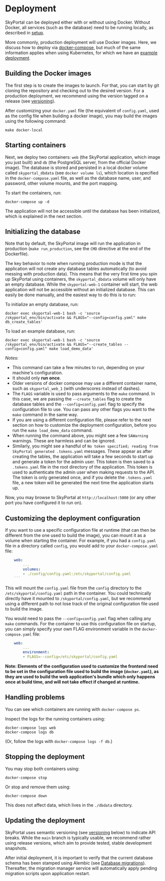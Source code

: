 # Deployment

SkyPortal can be deployed either with or without using Docker.
Without Docker, all services (such as the database) need to be running
locally, as described in [setup](setup).

More commonly, production deployment will use Docker images. Here, we
discuss how to deploy via
[docker-compose](https://docs.docker.com/compose/), but much of the
same information applies when using Kubernetes, for which we have an
[example deployment](https://github.com/skyportal/deploy).

## Building the Docker images

The first step is to create the images to launch. For that, you can start by git cloning the repository and checking out to the desired version. For a production deployment, we recommend using the version tagged on a release (see [versioning](versioning)).

After customizing your `docker.yaml` file (the equivalent of `config.yaml`, used as the config file when building a docker image), you may build the images using the following command:

```
make docker-local
```

## Starting containers

Next, we deploy two containers: `web` (the SkyPortal application, which image you just built) and
`db` (the PostgreSQL server, from the official Docker image).
The database is stored and persisted in a local docker volume called `skyportal_dbdata` (see `docker volume ls`), which location is specified in the `docker-compose.yaml` file, as well as the database name, user, and password, other volume mounts, and the port mapping.

To start the containers, run:
```
docker-compose up -d
```

The application will not be accessible until the database has been initialized, which is explained in the next section.

## Initializing the database

Note that by default, the SkyPortal image will run the application in production (`make run_production`, see the `CMD` directive at the end of the Dockerfile).

The key behavior to note when running production mode is that the application will not create any database tables automatically (to avoid messing with production data). This means that the very first time you spin up SkyPortal using containers, the `skyportal_dbdata` volume will only have an empty database. While the `skyportal-web-1` container will start, the web application will not be accessible without an initialized database. This can easily be done manually, and the easiest way to do this is to run:

To initialize an empty database, run:
```
docker exec skyportal-web-1 bash -c 'source /skyportal_env/bin/activate && FLAGS="--config=config.yaml" make db_create_tables'
```

To load an example database, run:
```
docker exec skyportal-web-1 bash -c 'source /skyportal_env/bin/activate && FLAGS="--create_tables --config=config.yaml" make load_demo_data'
```

*Notes:*

- This command can take a few minutes to run, depending on your machine's configuration.
- It should only **run once**.
- Older versions of docker compose may use a different container name, such as `skyportal_web_1` (with underscores instead of dashes).
- The `FLAGS` variable is used to pass arguments to the `make` command. In this case, we are passing the `--create_tables` flag to create the database tables and the `--config=config.yaml` flag to specify the configuration file to use. You can pass any other flags you want to the `make` command in the same way.
- If you are using a different configuration file, please refer to the next section on how to customize the deployment configuration, before you run the `make load_demo_data` command.
- When running the command above, you might see a few `SAWarning` warnings. These are harmless and can be ignored.
- Similarly, you might see a handful of `No token specified; reading from SkyPortal generated .tokens.yaml` messages. These appear as after creating the tables, the application will take a few seconds to start up and generate a token for the admin user. This token is then saved to a `.tokens.yaml` file in the root directory of the application. This token is used to authenticate the admin user when making requests to the API. The token is only generated once, and if you delete the `.tokens.yaml` file, a new token will be generated the next time the application starts up.

Now, you may browse to SkyPortal at `http://localhost:5000` (or any other port you have configured it to run on).

## Customizing the deployment configuration

If you want to use a specific configuration file at runtime (that can then be different from the one used to build the image), you can mount it as a volume when starting the container. For example, if you had a `config.yaml` file in a directory called `config`, you would add to your `docker-compose.yaml` file:

```yaml
    web:
        ...
        volumes:
        - ./config/config.yaml:/etc/skyportal/config.yaml
    ```
```
This will mount the `config.yaml` file from the `config` directory to the `/etc/skyportal/config.yaml` path in the container. You could technically directly have it mounted to `/skyportal/config.yaml`, but we recommend using a different path to not lose track of the original configuration file used to build the image.

You would need to pass the `--config=config.yaml` flag when calling any `make` commands. For the container to use this configuration file on startup, you can simply specify your own FLAG environment variable in the `docker-compose.yaml` file:

```yaml
    web:
        ...
        environment:
        - FLAGS=--config=/etc/skyportal/config.yaml
```

**Note: Elements of the configuration used to customize the frontend need to be set in the configuration file used to build the image (`docker.yaml`), as they are used to build the web application's bundle which only happens once at build time, and will not take effect if changed at runtime.**

## Handling problems

You can see which containers are running with `docker-compose ps`.

Inspect the logs for the running containers using:

```
docker-compose logs web
docker-compose logs db
```

(Or, follow the logs with `docker-compose logs -f db`.)

## Stopping the deployment

You may stop both containers using:

```
docker-compose stop
```

Or stop and remove them using:

```
docker-compose down
```

This does not affect data, which lives in the `./dbdata` directory.

## Updating the deployment

SkyPortal uses semantic versioning (see [versioning](versioning) below) to indicate API breaks. While the `main` branch is typically usable, we recommend rather using release versions, which aim to provide tested, stable development snapshots.

After initial deployment, it is important to verify that the current database schema has been stamped using Alembic (see [Database migrations](migrations)). Thereafter, the migration manager service will automatically apply pending migration scripts upon application restart.

